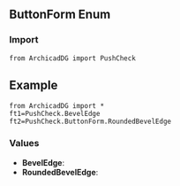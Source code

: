 ## ButtonForm Enum

### Import
```
from ArchicadDG import PushCheck
``` 

## Example
```
from ArchicadDG import *
ft1=PushCheck.BevelEdge
ft2=PushCheck.ButtonForm.RoundedBevelEdge
```

### Values
* **BevelEdge**:
* **RoundedBevelEdge**: